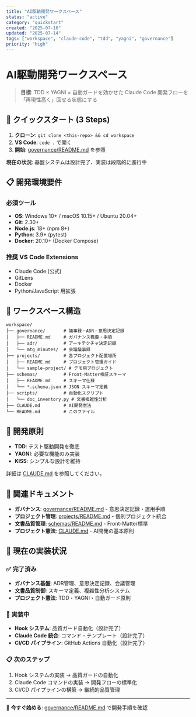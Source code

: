 ```yaml
---
title: "AI駆動開発ワークスペース"
status: "active"
category: "quickstart"
created: "2025-07-10"
updated: "2025-07-14"
tags: ["workspace", "claude-code", "tdd", "yagni", "governance"]
priority: "high"
---
```


# AI駆動開発ワークスペース

> **目標**: TDD × YAGNI × 自動ガードを効かせた Claude Code 開発フローを「再現性高く」回せる状態にする

## 🚀 クイックスタート (3 Steps)

1. **クローン**: `git clone <this-repo> && cd workspace`
2. **VS Code**: `code .` で開く  
3. **開始**: [governance/README.md](./governance/README.md) を参照

**現在の状況**: 基盤システムは設計完了、実装は段階的に進行中

## 📋 開発環境要件

### 必須ツール
- **OS**: Windows 10+ / macOS 10.15+ / Ubuntu 20.04+
- **Git**: 2.30+
- **Node.js**: 18+ (npm 8+)
- **Python**: 3.9+ (pytest)
- **Docker**: 20.10+ (Docker Compose)

### 推奨 VS Code Extensions
- Claude Code (公式)
- GitLens
- Docker
- Python/JavaScript 用拡張

## 📁 ワークスペース構造

```
workspace/
├── governance/       # 議事録・ADR・意思決定記録
│   ├── README.md     # ガバナンス概要・手順
│   ├── adr/          # アーキテクチャ決定記録
│   └── mtg_minutes/  # 会議議事録
├── projects/         # 各プロジェクト配置場所
│   ├── README.md     # プロジェクト管理ガイド
│   └── sample-project/ # デモ用プロジェクト
├── schemas/          # Front-Matter検証スキーマ
│   ├── README.md     # スキーマ仕様
│   └── *.schema.json # JSON スキーマ定義
├── scripts/          # 自動化スクリプト
│   └── doc_inventory.py # 文書複雑性分析
├── CLAUDE.md         # AI開発憲法
└── README.md         # このファイル
```

## 🎯 開発原則

- **TDD**: テスト駆動開発を徹底
- **YAGNI**: 必要な機能のみ実装  
- **KISS**: シンプルな設計を維持

詳細は [CLAUDE.md](./CLAUDE.md) を参照してください。

## 🔗 関連ドキュメント

- **ガバナンス**: [governance/README.md](./governance/README.md) - 意思決定記録・運用手順
- **プロジェクト管理**: [projects/README.md](./projects/README.md) - 個別プロジェクト統合
- **文書品質管理**: [schemas/README.md](./schemas/README.md) - Front-Matter標準
- **プロジェクト憲法**: [CLAUDE.md](./CLAUDE.md) - AI開発の基本原則

## 🚀 現在の実装状況

### ✅ 完了済み
- **ガバナンス基盤**: ADR管理、意思決定記録、会議管理
- **文書品質制御**: スキーマ定義、複雑性分析システム
- **プロジェクト憲法**: TDD・YAGNI・自動ガード原則

### 🔄 実装中
- **Hook システム**: 品質ガード自動化（設計完了）
- **Claude Code 統合**: コマンド・テンプレート（設計完了）
- **CI/CD パイプライン**: GitHub Actions 自動化（設計完了）

### 📋 次のステップ
1. Hook システムの実装 → 品質ガードの自動化
2. Claude Code コマンドの実装 → 開発フローの標準化
3. CI/CD パイプラインの構築 → 継続的品質管理

---

🚀 **今すぐ始める**: [governance/README.md](./governance/README.md) で開発手順を確認